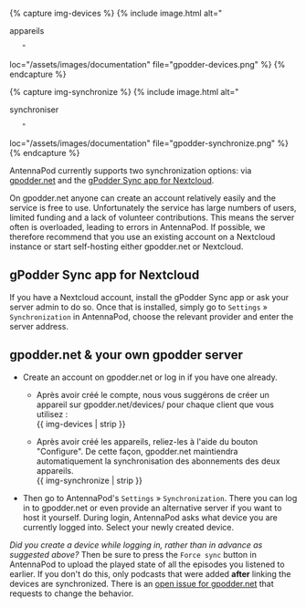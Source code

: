 {% capture img-devices %} {% include image.html alt="

appareils

       "

loc="/assets/images/documentation" file="gpodder-devices.png" %} {% endcapture
%}

{% capture img-synchronize %} {% include image.html alt="

synchroniser

       "

loc="/assets/images/documentation" file="gpodder-synchronize.png" %} {%
endcapture %}

AntennaPod currently supports two synchronization options: via [gpodder.net](https://gpodder.net/)
and the [gPodder Sync app for Nextcloud](https://apps.nextcloud.com/apps/gpoddersync).

On gpodder.net anyone can create an account relatively easily and the service is
free to use. Unfortunately the service has large numbers of users, limited
funding and a lack of volunteer contributions. This means the server often is
overloaded, leading to errors in AntennaPod. If possible, we therefore recommend
that you use an existing account on a Nextcloud instance or start self-hosting
either gpodder.net or Nextcloud.

## gPodder Sync app for Nextcloud

If you have a Nextcloud account, install the gPodder Sync app or ask your server
admin to do so. Once that is installed, simply go to `Settings` »
`Synchronization` in AntennaPod, choose the relevant provider and enter the
server address.

## gpodder.net & your own gpodder server

- Create an account on gpodder.net or log in if you have one already.

   - Après avoir créé le compte, nous vous suggérons de créer un appareil sur
gpodder.net/devices/ pour chaque client que vous utilisez :<br />{{ img-devices | strip }}

   - Après avoir créé les appareils, reliez-les à l'aide du bouton "Configure". De
cette façon, gpodder.net maintiendra automatiquement la synchronisation des
abonnements des deux appareils.<br />{{ img-synchronize | strip }}
- Then go to AntennaPod's `Settings` » `Synchronization`. There you can log in
to gpodder.net or even provide an alternative server if you want to host it
yourself. During login, AntennaPod asks what device you are currently logged
into. Select your newly created device.

*Did you create a device while logging in, rather than in advance as suggested
above?* Then be sure to press the `Force sync` button in AntennaPod to upload
the played state of all the episodes you listened to earlier. If you don't do
this, only podcasts that were added **after** linking the devices are
synchronized. There is an [open issue for gpodder.net](https://github.com/gpodder/mygpo/issues/388)
that requests to change the behavior.
